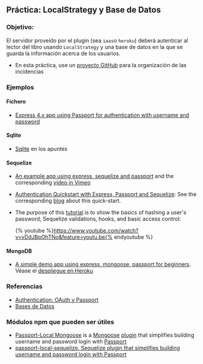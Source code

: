 ## Práctica: LocalStrategy y Base de Datos

<!--sec data-title="Descripción" data-id="sectiondescripcion" data-show=true ces-->
### Objetivo:

El servidor proveído por el plugin (sea `iaas`o `heroku`) deberá autenticar al lector
del libro  usando `LocalStrategy` y una base de datos en la que se guarda la información acerca de los usuarios.

* En esta práctica, use un [proyecto GitHub](../apuntes/github/README.md) para la organización de las incidencias

<!-- endsec -->

<!--sec data-title="Ejemplos y Referencias" data-id="sectionejemplos" data-show=true ces-->

### Ejemplos

#### Fichero
* [Express 4.x app using Passport for authentication with username and password](https://github.com/ULL-ESIT-SYTW-1617/express-4.x-local-example)

#### Sqlite

* [Sqlite](../apuntes/db/sqlite/README.md) en los apuntes

#### Sequelize

* [An example app using express, sequelize and passport](https://github.com/ga-wdi-lessons/express-passport-sequelize) and the corresponding [video in Vimeo](https://vimeo.com/137368290)
  <!-- - {% video %}https://vimeo.com/137368290{% endvideo %} -->
* [Authentication Quickstart with Express, Passport and Sequelize](https://github.com/stribny/auth-quickstart): See the corresponding [blog](http://stribny.name/blog/2015/09/authentication-quickstart-with-express-passport-and-sequelize) about this quick-start.

* The purpose of this [tutorial](https://youtu.be/vDdJBpOhTNo) is to show the basics of hashing a user's password, Sequelize validations, hooks, and basic access control:

  {% youtube %}https://www.youtube.com/watch?v=vDdJBpOhTNo&feature=youtu.be{% endyoutube %}

#### MongoDB
* [A simple demo app using express, mongoose, passport for beginners](https://github.com/madhums/node-express-mongoose-demo). Véase el [despliegue en Heroku](http://nodejs-express-demo.herokuapp.com/)

### Referencias

* [Authentication: OAuth y Passport](../apuntes/authentication/README.md)
* [Bases de Datos](../apuntes/db/README.md)

### Módulos npm que pueden ser útiles

* [Passport-Local Mongoose](https://github.com/saintedlama/passport-local-mongoose)
  is a [Mongoose](http://mongoosejs.com/) [plugin](http://mongoosejs.com/docs/plugins.html) 
  that simplifies building username and password login with [Passport](http://passportjs.org)
* [passport-local-sequelize. Sequelize plugin that simplifies building username and password login with Passport](https://www.npmjs.com/package/passport-local-sequelize)


<!-- endsec -->
